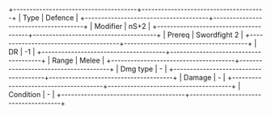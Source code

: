+--------------------------------------+--------------------------------------+
| Type                                 | Defence                              |
+--------------------------------------+--------------------------------------+
| Modifier                             | nS+2                             |
+--------------------------------------+--------------------------------------+
| Prereq                               | Swordfight 2                         |
+--------------------------------------+--------------------------------------+
| DR                                   | -1                                   |
+--------------------------------------+--------------------------------------+
| Range                                | Melee                                |
+--------------------------------------+--------------------------------------+
| Dmg type                             | -                                    |
+--------------------------------------+--------------------------------------+
| Damage                               | *-*                                  |
+--------------------------------------+--------------------------------------+
| Condition                            | -                                    |
+--------------------------------------+--------------------------------------+

